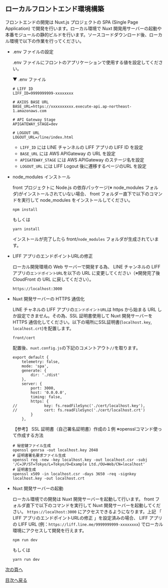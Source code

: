 ## ローカルフロントエンド環境構築
フロントエンドの開発は Nuxt.js プロジェクトの SPA (Single Page Application) で開発を行います。ローカル環境で Nuxt 開発用サーバーの起動や本番モジュールの静的ビルドを行います。ソースコードダウンロード後、ローカル環境で以下の作業を行ってください。

- .env ファイルの設定

    .env ファイルにフロントのアプリケーションで使用する値を設定してください。

    ▼ .env ファイル
    ```
    # LIFF ID
    LIFF_ID=9999999999-xxxxxxxx

    # AXIOS BASE URL
    BASE_URL=https://xxxxxxxxxx.execute-api.ap-northeast-1.amazonaws.com

    # API Gateway Stage
    APIGATEWAY_STAGE=dev

    # LOGOUT URL
    LOGOUT_URL=/line/index.html
    ```

    - `LIFF_ID` には LINE チャンネルの LIFF アプリの LIFF ID を設定
    - `BASE_URL` には AWS APIGateway の URL を設定
    - `APIGATEWAY_STAGE` には AWS APIGateway のステージ名を設定
    - `LOGOUT_URL` には LIFF Logout 後に遷移するページのURL を設定

- node_modules インストール

    front プロジェクトに Node.js の依存パッケージ(※ node_modules フォルダ)がインストールされていない場合、 front フォルダー直下で以下のコマンドを実行して node_modules をインストールしてください。
    ```
    npm install
    ```
    もしくは
    ```
    yarn install
    ```
    インストールが完了したら front/`node_modules` フォルダが生成されています。

- LIFF アプリのエンドポイントURLの修正

    ローカル開発環境の Web サーバーで開発する為、 LINE チャンネルの LIFF アプリの`エンドポイントURL`を以下の URL に変更してください（※開発完了後 CloudFront の URL に戻してください）。
    ```
    https://localhost:3000
    ```

- Nuxt 開発サーバーの HTTPS 通信化

    LINE チャネルの LIFF アプリの`エンドポイントURL`は https から始まる URL しか設定できません。その為、SSL 証明書使用して Nuxt 開発サーバーを HTTPS 通信化してください。以下の場所にSSL証明書(`localhost.key`, `localhost.crt`)を配置します。
    ```
    front/cert
    ```
    配置後、`nuxt.config.js`の下記のコメントアウト`//`を取ります。
    ```
    export default {
        telemetry: false,
        mode: 'spa',
        generate: {
            dir: './dist'
        },
        server: {
            port: 3000,
            host: '0.0.0.0',
            timing: false,
            https: {
    //            key: fs.readFileSync('./cert/localhost.key'),
    //            cert: fs.readFileSync('./cert/localhost.crt')
            }
        },
    ```
    【参考】
    SSL 証明書（自己署名証明書）作成の１例
    ※opensslコマンド使って作成する方法
    ```
    # 秘密鍵ファイル生成
    openssl genrsa -out localhost.key 2048
    # 証明書署名要求ファイル生成
    openssl req -new -key localhost.key -out localhost.csr -subj '/C=JP/ST=Tokyo/L=Tokyo/O=Example Ltd./OU=Web/CN=localhost'
    # 証明書生成
    openssl x509 -in localhost.csr -days 3650 -req -signkey localhost.key -out localhost.crt
    ```

- Nuxt 開発サーバーの起動

    ローカル環境での開発は Nuxt 開発サーバーを起動して行います。 front フォルダ直下で以下のコマンドを実行して Nuxt 開発サーバーを起動してください。 `https://localhost:3000` にアクセスできるようになります。上記 「 LIFF アプリのエンドポイントURLの修正 」を設定済みの場合、 LIFF アプリの LIFF URL (例：`https://liff.line.me/9999999999-xxxxxxxx`) でローカル環境にアクセスして開発を行えます。
    ```
    npm run dev
    ```
    もしくは
    ```
    yarn run dev
    ```

[次の頁へ](validation.md)

[目次へ戻る](../README.md)
